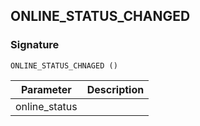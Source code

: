 ## ONLINE\_STATUS\_CHANGED

### Signature

`ONLINE_STATUS_CHNAGED ()`


| Parameter | Description |
| --- | --- |
| online\_status |